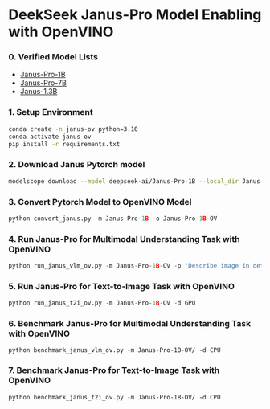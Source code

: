 # DeekSeek Janus-Pro Model Enabling with OpenVINO

### 0. Verified Model Lists
- [Janus-Pro-1B](https://huggingface.co/deepseek-ai/Janus-Pro-1B)
- [Janus-Pro-7B](https://huggingface.co/deepseek-ai/Janus-Pro-7B)
- [Janus-1.3B](https://huggingface.co/deepseek-ai/Janus-1.3B)

### 1. Setup Environment
```bash
conda create -n janus-ov python=3.10
conda activate janus-ov
pip install -r requirements.txt
```
### 2. Download Janus Pytorch model
```bash
modelscope download --model deepseek-ai/Janus-Pro-1B --local_dir Janus-Pro-1B
```
 
### 3. Convert Pytorch Model to OpenVINO Model
```python
python convert_janus.py -m Janus-Pro-1B -o Janus-Pro-1B-OV
```

### 4. Run Janus-Pro for Multimodal Understanding Task with OpenVINO
```python
python run_janus_vlm_ov.py -m Janus-Pro-1B-OV -p "Describe image in details" -i images/cat_in_box.png -d GPU
```

### 5. Run Janus-Pro for Text-to-Image Task with OpenVINO
```python
python run_janus_t2i_ov.py -m Janus-Pro-1B-OV -d GPU
```

### 6. Benchmark Janus-Pro for Multimodal Understanding Task with OpenVINO
```
python benchmark_janus_vlm_ov.py -m Janus-Pro-1B-OV/ -d CPU
```

### 7. Benchmark Janus-Pro for Text-to-Image Task with OpenVINO
```
python benchmark_janus_t2i_ov.py -m Janus-Pro-1B-OV/ -d CPU
```
